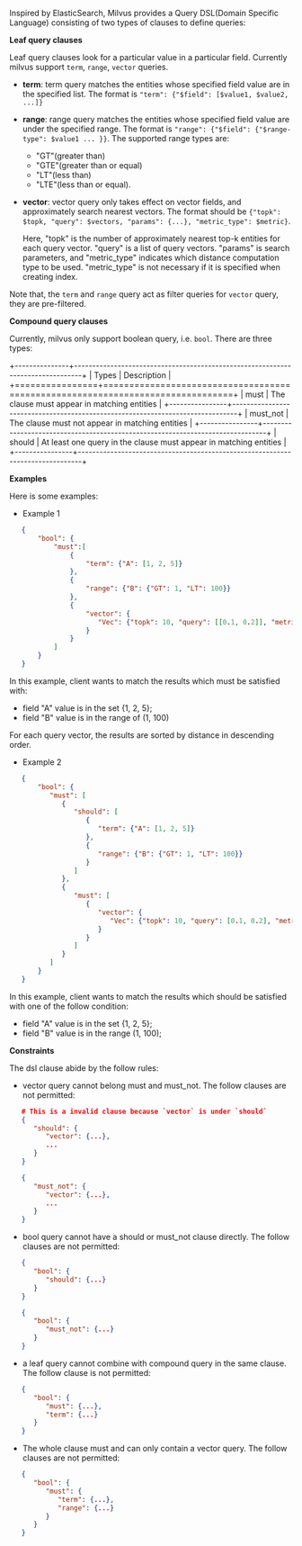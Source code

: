 
Inspired by ElasticSearch, Milvus provides a Query DSL(Domain Specific Language) consisting of two types of clauses to define queries:


**Leaf query clauses**

Leaf query clauses look for a particular value in a particular field. Currently milvus support `term`, `range`, `vector` queries.

  * <b>term</b>: term query matches the entities whose specified field value are in the specified list. The format is `"term": {"$field": [$value1, $value2, ...]}`


  * <b>range</b>: range query matches the entities whose specified field value are under the specified range. The format is `"range": {"$field": {"$range-type": $value1 ... }}`. The supported range types are:

    - "GT"(greater than)
    - "GTE"(greater than or equal)
    - "LT"(less than)
    - "LTE"(less than or equal).


  * <b>vector</b>: vector query only takes effect on vector fields, and approximately search nearest vectors. The format should be `{"topk": $topk, "query": $vectors, "params": {...}, "metric_type": $metric}`.

    Here, "topk" is the number of approximately nearest top-k entities for each query vector. "query" is a list of query vectors. "params" is search parameters, and "metric_type" indicates which distance computation type to be used.
    "metric_type" is not necessary if it is specified when creating index.

Note that, the `term` and `range` query act as filter queries for `vector` query, they are pre-filtered.

**Compound query clauses**

Currently, milvus only support boolean query, i.e. `bool`. There are three types:

+---------------+--------------------------------------------------------------------------------+
| Types          | Description                                                                   |
+================+===============================================================================+
| must           | The clause must appear in matching entities                                   |
+----------------+-------------------------------------------------------------------------------+
| must_not       | The clause must not appear in matching entities                               |
+----------------+-------------------------------------------------------------------------------+
| should         | At least one query in the clause must appear in matching entities             |
+----------------+-------------------------------------------------------------------------------+

**Examples**

Here is some examples:

* Example 1

```json
   {
       "bool": {
           "must":[
               {
                   "term": {"A": [1, 2, 5]}
               },
               {
                   "range": {"B": {"GT": 1, "LT": 100}}
               },
               {
                   "vector": {
                      "Vec": {"topk": 10, "query": [[0.1, 0.2]], "metric_type": "L2", "params": {"nprobe": 10}}
                   }
               }
           ]
       }
   }
```

In this example, client wants to match the results which must be satisfied with:
   * field "A" value is in the set {1, 2, 5};
   * field "B" value is in the range of (1, 100)

For each query vector, the results are sorted by distance in descending order.


* Example 2

```json
   {
       "bool": {
          "must": [
             {
                "should": [
                   {
                      "term": {"A": [1, 2, 5]}
                   },
                   {
                      "range": {"B": {"GT": 1, "LT": 100}}
                   }
                ]
             },
             {
                "must": [
                   {
                      "vector": {
                         "Vec": {"topk": 10, "query": [0.1, 0.2], "metric_type": "L2", "params": {"nprobe": 10}}
                      }
                   }
                ]
             }
          ]
       }
   }
```

In this example, client wants to match the results which should be satisfied with one of the follow condition:
   * field "A" value is in the set {1, 2, 5};
   * field "B" value is in the range (1, 100);
   

**Constraints**   
   
The dsl clause abide by the follow rules:

  * vector query cannot belong must and must_not. The follow clauses are not permitted:

```json
   # This is a invalid clause because `vector` is under `should`
   {
      "should": {
         "vector": {...}, 
         ...
      }
   }
```

```json
   {
      "must_not": {
         "vector": {...},
         ...
      }
   }
   ```


  * bool query cannot have a should or must_not clause directly. The follow clauses are not permitted:

```json
   {
      "bool": {
         "should": {...}
      }
   }
```

```json
   {
      "bool": {
         "must_not": {...}
      }
   }
```

  * a leaf query cannot combine with compound query in the same clause. The follow clause is not permitted:

```json
   {
      "bool": {
         "must": {...}, 
         "term": {...}
      }
   }
```

  * The whole clause must and can only contain a vector query. The follow clauses are not permitted:


```json
   {
      "bool": {
         "must": {
            "term": {...}, 
            "range": {...}
         }
      }
   }
```  
